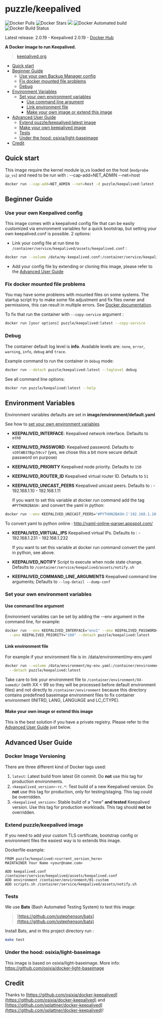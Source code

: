 # puzzle/keepalived

![Docker Pulls](https://img.shields.io/docker/pulls/puzzle/keepalived)
![Docker Stars](https://img.shields.io/docker/stars/puzzle/keepalived)
[![](https://images.microbadger.com/badges/image/puzzle/keepalived.svg)](https://microbadger.com/images/puzzle/keepalived "Get your own image badge on microbadger.com")
![Docker Automated build](https://img.shields.io/docker/automated/puzzle/keepalived)
![Docker Build Status](https://img.shields.io/docker/build/puzzle/keepalived)

Latest release: 2.0.19 - Keepalived 2.0.19 - [Docker Hub](https://hub.docker.com/r/puzzle/keepalived/) 

**A Docker image to run Keepalived.**
> [keepalived.org](http://keepalived.org/)

- [Quick start](#quick-start)
- [Beginner Guide](#beginner-guide)
	- [Use your own Backup Manager config](#use-your-own-backup-manager-config)
	- [Fix docker mounted file problems](#fix-docker-mounted-file-problems)
	- [Debug](#debug)
- [Environment Variables](#environment-variables)
	- [Set your own environment variables](#set-your-own-environment-variables)
		- [Use command line argument](#use-command-line-argument)
		- [Link environment file](#link-environment-file)
		- [Make your own image or extend this image](#make-your-own-image-or-extend-this-image)
- [Advanced User Guide](#advanced-user-guide)
	- [Extend puzzle/keepalived:latest image](#extend-osixiakeepalived145-image)
	- [Make your own keepalived image](#make-your-own-keepalived-image)
	- [Tests](#tests)
	- [Under the hood: osixia/light-baseimage](#under-the-hood-osixialight-baseimage)
- [Credit](#credit)

## Quick start

This image require the kernel module ip_vs loaded on the host (`modprobe ip_vs`) and need to be run with : --cap-add=NET_ADMIN --net=host

```bash
docker run --cap-add=NET_ADMIN --net=host -d puzzle/keepalived:latest
```

## Beginner Guide

### Use your own Keepalived config
This image comes with a keepalived config file that can be easily customized via environment variables for a quick bootstrap,
but setting your own keepalived.conf is possible. 2 options:

- Link your config file at run time to `/container/service/keepalived/assets/keepalived.conf` :

```bash
docker run --volume /data/my-keepalived.conf:/container/service/keepalived/assets/keepalived.conf --detach puzzle/keepalived:latest
```

- Add your config file by extending or cloning this image, please refer to the [Advanced User Guide](#advanced-user-guide)

### Fix docker mounted file problems

You may have some problems with mounted files on some systems. The startup script try to make some file adjustment and fix files owner and permissions, this can result in multiple errors. See [Docker documentation](https://docs.docker.com/v1.4/userguide/dockervolumes/#mount-a-host-file-as-a-data-volume).

To fix that run the container with `--copy-service` argument :

```bash
docker run [your options] puzzle/keepalived:latest --copy-service
```

### Debug

The container default log level is **info**.
Available levels are: `none`, `error`, `warning`, `info`, `debug` and `trace`.

Example command to run the container in `debug` mode:

```bash
docker run --detach puzzle/keepalived:latest --loglevel debug
```

See all command line options:

```bash
docker run puzzle/keepalived:latest --help
```

## Environment Variables

Environment variables defaults are set in **image/environment/default.yaml**

See how to [set your own environment variables](#set-your-own-environment-variables)


- **KEEPALIVED_INTERFACE**: Keepalived network interface. Defaults to `eth0`
- **KEEPALIVED_PASSWORD**: Keepalived password. Defaults to `sG9lWB37Bgc59cv7` (yes, we chose this a bit more secure default password on purpose)
- **KEEPALIVED_PRIORITY** Keepalived node priority. Defaults to `150`
- **KEEPALIVED_ROUTER_ID** Keepalived virtual router ID. Defaults to `51`

- **KEEPALIVED_UNICAST_PEERS** Keepalived unicast peers. Defaults to :
      - 192.168.1.10
      - 192.168.1.11

  If you want to set this variable at docker run command add the tag `#PYTHON2BASH:` and convert the yaml in python:

```bash
docker run --env KEEPALIVED_UNICAST_PEERS="#PYTHON2BASH:['192.168.1.10', '192.168.1.11']" --detach puzzle/keepalived:latest
```

  To convert yaml to python online : http://yaml-online-parser.appspot.com/


- **KEEPALIVED_VIRTUAL_IPS** Keepalived virtual IPs. Defaults to :
      - 192.168.1.231
      - 192.168.1.232

  If you want to set this variable at docker run command convert the yaml in python, see above.

- **KEEPALIVED_NOTIFY** Script to execute when node state change. Defaults to `/container/service/keepalived/assets/notify.sh`

- **KEEPALIVED_COMMAND_LINE_ARGUMENTS** Keepalived command line arguments; Defaults to `--log-detail --dump-conf`

### Set your own environment variables

#### Use command line argument
Environment variables can be set by adding the --env argument in the command line, for example:

```bash
docker run --env KEEPALIVED_INTERFACE="eno1" --env KEEPALIVED_PASSWORD="password!" \
  --env KEEPALIVED_PRIORITY="100" --detach puzzle/keepalived:latest
```

#### Link environment file

For example if your environment file is in: /data/environment/my-env.yaml

```bash
docker run --volume /data/environment/my-env.yaml:/container/environment/01-custom/env.yaml \
  --detach puzzle/keepalived:latest
```

Take care to link your environment file to `/container/environment/XX-somedir` (with XX < 99 so they will be processed before default environment files) and not  directly to `/container/environment` because this directory contains predefined baseimage environment files to fix container environment (INITRD, LANG, LANGUAGE and LC_CTYPE).

#### Make your own image or extend this image

This is the best solution if you have a private registry. Please refer to the [Advanced User Guide](#advanced-user-guide) just below.

## Advanced User Guide

### Docker Image Versioning
There are three different kind of Docker tags used:

1. `latest`: Latest build from latest Git commit. Do **not** use this tag for production environments.
2. `<keepalived_version>-rc.*`: Test build of a new Keepalived version. Do **not** use this tag for production, only for testing/staging. This tag could be overridden.
3. `<keepalived_version>`: Stable build of a "new" **and tested** Keepalived version. Use this tag for production workloads. This tag should **not** be overridden.

### Extend puzzle/keepalived image

If you need to add your custom TLS certificate, bootstrap config or environment files the easiest way is to extends this image.

Dockerfile example:

```
FROM puzzle/keepalived:<current_version_here>
MAINTAINER Your Name <your@name.com>

ADD keepalived.conf /container/service/keepalived/assets/keepalived.conf
ADD environment /container/environment/01-custom
ADD scripts.sh /container/service/keepalived/assets/notify.sh
```

### Tests

We use **Bats** (Bash Automated Testing System) to test this image:

> [https://github.com/sstephenson/bats](https://github.com/sstephenson/bats)

Install Bats, and in this project directory run :

```bash
make test
```

### Under the hood: osixia/light-baseimage

This image is based on osixia/light-baseimage.
More info: https://github.com/osixia/docker-light-baseimage

## Credit

Thanks to [https://github.com/osixia/docker-keepalived](https://github.com/osixia/docker-keepalived) and [https://github.com/splattner/docker-keepalived](https://github.com/splattner/docker-keepalived)!